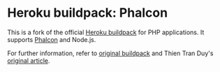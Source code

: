 # Heroku buildpack: Phalcon

This is a fork of the official [Heroku buildpack](http://devcenter.heroku.com/articles/buildpacks) for PHP applications. It supports [Phalcon](http://phalconphp.com/) and Node.js.

For further information, refer to [original buildpack](https://github.com/heroku/heroku-buildpack-php) and Thien Tran Duy's [original article](http://www.sitepoint.com/install-custom-php-extensions-heroku/).